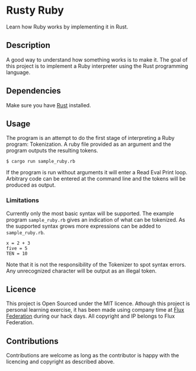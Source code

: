 # Rusty Ruby
Learn how Ruby works by implementing it in Rust.

## Description
A good way to understand how something works is to make it. The goal of this project is to implement a Ruby interpreter using the Rust programming language.

## Dependencies
Make sure you have [Rust](https://www.rust-lang.org/en-US/install.html) installed.

## Usage
The program is an attempt to do the first stage of interpreting a Ruby program: Tokenization. A ruby file provided as an argument and the program outputs the resulting tokens.
```
$ cargo run sample_ruby.rb
```
If the program is run without arguments it will enter a Read Eval Print loop. Arbitrary code can be entered at the command line and the tokens will be produced as output.

### Limitations
Currently only the most basic syntax will be supported. The example program `sample_ruby.rb` gives an indication of what can be tokenized. As the supported syntax grows more expressions can be added to `sample_ruby.rb`. 
```
x = 2 + 3
five = 5
TEN = 10
```
Note that it is not the responsibility of the Tokenizer to spot syntax errors. Any unrecognized character will be output as an illegal token.

## Licence
This project is Open Sourced under the MIT licence. Athough this project is personal learning exercise, it has been made using company time at [Flux Federation](http://fluxfederation.com/) during our hack days. All copyright and IP belongs to Flux Federation.

## Contributions
Contributions are welcome as long as the contributor is happy with the licencing and copyright as described above.
